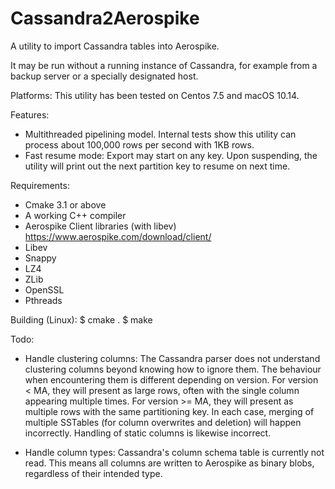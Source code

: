 # Cassandra2Aerospike
A utility to import Cassandra tables into Aerospike.

It may be run without a running instance of Cassandra, for example from a backup server or a specially designated host.

Platforms:
This utility has been tested on Centos 7.5 and macOS 10.14.

Features:
* Multithreaded pipelining model.
  Internal tests show this utility can process about 100,000 rows per second with 1KB rows.
* Fast resume mode:
  Export may start on any key. Upon suspending, the utility will print out the next partition key to resume on next time.

Requirements:
* Cmake 3.1 or above
* A working C++ compiler
* Aerospike Client libraries (with libev) https://www.aerospike.com/download/client/
* Libev
* Snappy
* LZ4
* ZLib
* OpenSSL
* Pthreads

Building (Linux):
$ cmake .
$ make

Todo:
* Handle clustering columns:
  The Cassandra parser does not understand clustering columns beyond knowing how to ignore them. The behaviour when encountering them is different depending on version.
  For version < MA, they will present as large rows, often with the single column appearing multiple times.
  For version >= MA, they will present as multiple rows with the same partitioning key.
  In each case, merging of multiple SSTables (for column overwrites and deletion) will happen incorrectly.
  Handling of static columns is likewise incorrect.
  
* Handle column types:
  Cassandra's column schema table is currently not read. This means all columns are written to Aerospike as binary blobs, regardless of their intended type.
  
